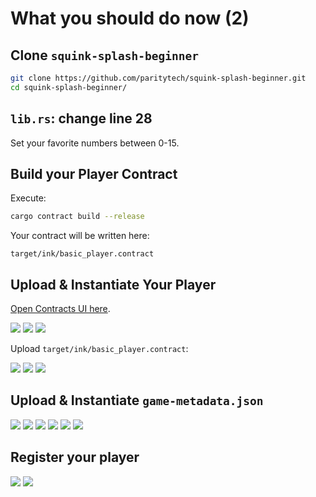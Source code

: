 # What you should do now (2)

## Clone `squink-splash-beginner`

```bash
git clone https://github.com/paritytech/squink-splash-beginner.git
cd squink-splash-beginner/
```

## `lib.rs`: change line 28 

Set your favorite numbers between 0-15.

## Build your Player Contract

Execute:

```bash
cargo contract build --release
```

Your contract will be written here:

```
target/ink/basic_player.contract
```

## Upload & Instantiate Your Player

[Open Contracts UI here](https://github.com/paritytech/contracts-ui).

<img src=".images/rococo.png" />

<img src=".images/s1.png" />

<img src=".images/s2.png" />

Upload `target/ink/basic_player.contract`:

<img src=".images/s4.png" />

<img src=".images/s5.png" />

<img src=".images/s6.png" />

## Upload & Instantiate `game-metadata.json`

<img src=".images/s7.png" />

<img src=".images/s8.png" />

<img src=".images/s9.png" />

<img src=".images/s10.png" />

<img src=".images/s11.png" />

<img src=".images/s12.png" />

## Register your player

<img src=".images/s13.png" />

<img src=".images/s14.png" />